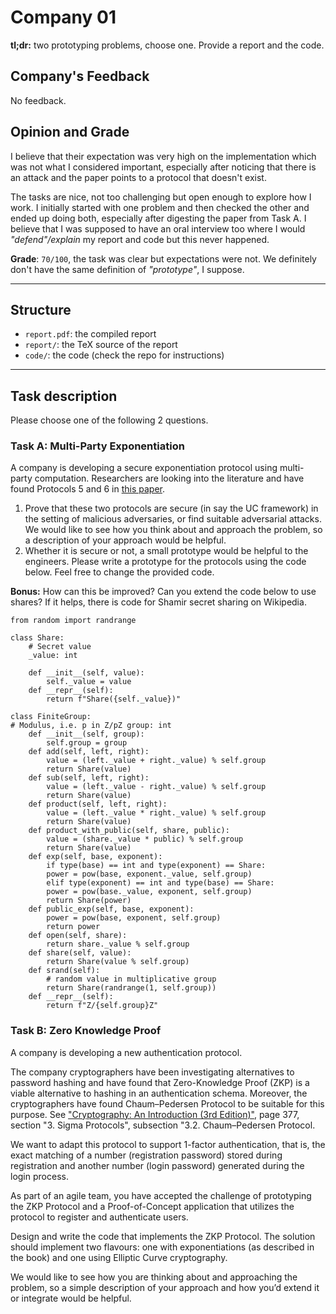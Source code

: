 # Company 01

**tl;dr:** two prototyping problems, choose one. Provide a report and the code.


## Company's Feedback

No feedback.


## Opinion and Grade

I believe that their expectation was very high on the implementation which was not what I
considered important, especially after noticing that there is an attack and the paper points to
a protocol that doesn't exist.

The tasks are nice, not too challenging but open enough to explore how I work.
I initially started with one problem and then checked the other and ended up doing both,
especially after digesting the paper from Task A.
I believe that I was supposed to have an oral interview too where I would *"defend"/explain* my
report and code but this never happened.


**Grade**: `70/100`, the task was clear but expectations were not.
	We definitely don't have the same definition of *"prototype"*, I suppose.


---

## Structure

+ `report.pdf`: the compiled report
+ `report/`: the TeX source of the report
+ `code/`: the code (check the repo for instructions)

---


## Task description

Please choose one of the following 2 questions.

### Task A: Multi-Party Exponentiation
A company is developing a secure exponentiation protocol using multi-party computation.
Researchers are looking into the literature and have found Protocols 5 and 6 in
[this paper](https://eprint.iacr.org/2019/334.pdf).

1. Prove that these two protocols are secure (in say the UC framework) in the setting
	of malicious adversaries, or find suitable adversarial attacks. We would like to see how
	you think about and approach the problem, so a description of your approach would be helpful.
2. Whether it is secure or not, a small prototype would be helpful to the engineers.
	Please write a prototype for the protocols using the code below.
	Feel free to change the provided code.

**Bonus:** How can this be improved?
	Can you extend the code below to use shares?
	If it helps, there is code for Shamir secret sharing on Wikipedia.

```
from random import randrange

class Share:
	# Secret value
	_value: int

	def __init__(self, value):
		self._value = value
	def __repr__(self):
		return f"Share({self._value})"
        
class FiniteGroup:
# Modulus, i.e. p in Z/pZ group: int
	def __init__(self, group):
		self.group = group
	def add(self, left, right):
		value = (left._value + right._value) % self.group
		return Share(value)
	def sub(self, left, right):
		value = (left._value - right._value) % self.group
		return Share(value)
	def product(self, left, right):
		value = (left._value * right._value) % self.group
		return Share(value)
	def product_with_public(self, share, public):
		value = (share._value * public) % self.group
		return Share(value)
	def exp(self, base, exponent):
		if type(base) == int and type(exponent) == Share:
		power = pow(base, exponent._value, self.group)
		elif type(exponent) == int and type(base) == Share:
		power = pow(base._value, exponent, self.group)
		return Share(power)
	def public_exp(self, base, exponent):
		power = pow(base, exponent, self.group)
		return power
	def open(self, share):
		return share._value % self.group
	def share(self, value):
		return Share(value % self.group)
	def srand(self):
		# random value in multiplicative group
		return Share(randrange(1, self.group))
	def __repr__(self):
		return f"Z/{self.group}Z"
```


### Task B: Zero Knowledge Proof
A company is developing a new authentication protocol.

The company cryptographers have been investigating alternatives to password hashing and have
found that Zero-Knowledge Proof (ZKP) is a viable alternative to hashing in an authentication schema.
Moreover, the cryptographers have found Chaum–Pedersen Protocol to be suitable for this purpose.
See ["Cryptography: An Introduction (3rd Edition)"](https://www.cs.umd.edu/~waa/414-F11/IntroToCrypto.pdf), page 377, section "3. Sigma Protocols", subsection "3.2. Chaum–Pedersen Protocol.

We want to adapt this protocol to support 1-factor authentication, that is, the exact matching of
a number (registration password) stored during registration and another number (login password)
generated during the login process.

As part of an agile team, you have accepted the challenge of prototyping the ZKP Protocol and a 
Proof-of-Concept application that utilizes the protocol to register and authenticate users.

Design and write the code that implements the ZKP Protocol.
The solution should implement two flavours: one with exponentiations (as described in the book) and
one using Elliptic Curve cryptography.

We would like to see how you are thinking about and approaching the problem, so a simple description
of your approach and how you’d extend it or integrate would be helpful.